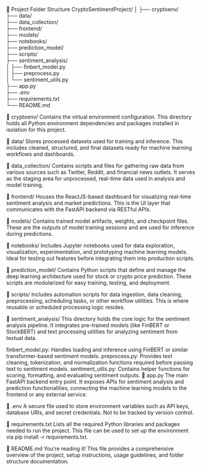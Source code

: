 
📁 Project Folder Structure
CryptoSentimentProject/
│
├── cryptoenv/                 
├── data/                      
├── data_collection/           
├── frontend/                  
├── models/                    
├── notebooks/                 
├── prediction_model/          
├── scripts/                   
├── sentiment_analysis/        
│   ├── finbert_model.py       
│   ├── preprocess.py          
│   └── sentiment_utils.py     
├── app.py                     
├── .env                       
├── requirements.txt           
└── README.md  

🔹 cryptoenv/
Contains the virtual environment configuration. This directory holds all Python environment dependencies and packages installed in isolation for this project.

🔹 data/
Stores processed datasets used for training and inference. This includes cleaned, structured, and final datasets ready for machine learning workflows and dashboards.

🔹 data_collection/
Contains scripts and files for gathering raw data from various sources such as Twitter, Reddit, and financial news outlets. It serves as the staging area for unprocessed, real-time data used in analysis and model training.

🔹 frontend/
Houses the ReactJS-based dashboard for visualizing real-time sentiment analysis and market predictions. This is the UI layer that communicates with the FastAPI backend via RESTful APIs.

🔹 models/
Contains trained model artifacts, weights, and checkpoint files. These are the outputs of model training sessions and are used for inference during predictions.

🔹 notebooks/
Includes Jupyter notebooks used for data exploration, visualization, experimentation, and prototyping machine learning models. Ideal for testing out features before integrating them into production scripts.

🔹 prediction_model/
Contains Python scripts that define and manage the deep learning architecture used for stock or crypto price prediction. These scripts are modularized for easy training, testing, and deployment.

🔹 scripts/
Includes automation scripts for data ingestion, data cleaning, preprocessing, scheduling tasks, or other workflow utilities. This is where reusable or scheduled processing logic resides.

🔹 sentiment_analysis/
This directory holds the core logic for the sentiment analysis pipeline. It integrates pre-trained models (like FinBERT or StockBERT) and text processing utilities for analyzing sentiment from textual data.

finbert_model.py: Handles loading and inference using FinBERT or similar transformer-based sentiment models.
preprocess.py: Provides text cleaning, tokenization, and normalization functions required before passing text to sentiment models.
sentiment_utils.py: Contains helper functions for scoring, formatting, and evaluating sentiment outputs.
🔹 app.py
The main FastAPI backend entry point. It exposes APIs for sentiment analysis and prediction functionalities, connecting the machine learning models to the frontend or any external service.

🔹 .env
A secure file used to store environment variables such as API keys, database URIs, and secret credentials. Not to be tracked by version control.

🔹 requirements.txt
Lists all the required Python libraries and packages needed to run the project. This file can be used to set up the environment via pip install -r requirements.txt.

🔹 README.md
You’re reading it! This file provides a comprehensive overview of the project, setup instructions, usage guidelines, and folder structure documentation.


